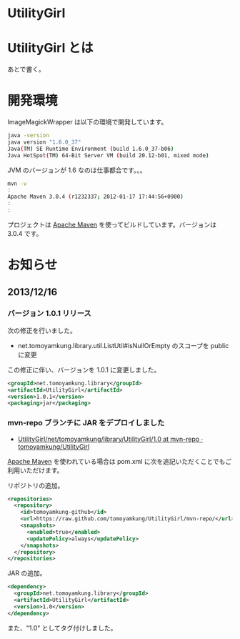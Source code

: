UtilityGirl
===========

# UtilityGirl とは

あとで書く。


# 開発環境

ImageMagickWrapper は以下の環境で開発しています。

```sh
java -version
java version "1.6.0_37"
Java(TM) SE Runtime Environment (build 1.6.0_37-b06)
Java HotSpot(TM) 64-Bit Server VM (build 20.12-b01, mixed mode)
```

JVM のバージョンが 1.6 なのは仕事都合です。。。


```sh
mvn -v
:
Apache Maven 3.0.4 (r1232337; 2012-01-17 17:44:56+0900)
:
:
```

プロジェクトは [Apache Maven](http://maven.apache.org/) を使ってビルドしています。バージョンは 3.0.4 です。


# お知らせ


## 2013/12/16


### バージョン 1.0.1 リリース

次の修正を行いました。

- net.tomoyamkung.library.util.ListUtil#isNullOrEmpty のスコープを public に変更

この修正に伴い、バージョンを 1.0.1 に変更しました。

```xml
<groupId>net.tomoyamkung.library</groupId>
<artifactId>UtilityGirl</artifactId>
<version>1.0.1</version>
<packaging>jar</packaging>
```


### mvn-repo ブランチに JAR をデプロイしました

- [UtilityGirl/net/tomoyamkung/library/UtilityGirl/1.0 at mvn-repo · tomoyamkung/UtilityGirl](https://github.com/tomoyamkung/UtilityGirl/tree/mvn-repo/net/tomoyamkung/library/UtilityGirl/1.0)

[Apache Maven](http://maven.apache.org/) を使われている場合は pom.xml に次を追記いただくことでもご利用いただけます。

リポジトリの追加。

```xml
<repositories>
  <repository>
    <id>tomoyamkung-github</id>
    <url>https://raw.github.com/tomoyamkung/UtilityGirl/mvn-repo/</url>
    <snapshots>
      <enabled>true</enabled>
      <updatePolicy>always</updatePolicy>
    </snapshots>
  </repository>
</repositories>
```

JAR の追加。

```xml
<dependency>
  <groupId>net.tomoyamkung.library</groupId>
  <artifactId>UtilityGirl</artifactId>
  <version>1.0</version>
</dependency>
```

また、"1.0" としてタグ付けしました。
